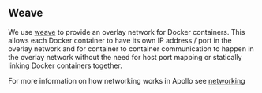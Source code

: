 ## Weave

We use [weave](zettio.github.io/weave/) to provide an overlay network for Docker containers.
This allows each Docker container to have its own IP address / port in the overlay network and for container to container communication to happen in the overlay network without the need for host port mapping or statically linking Docker containers together.

For more information on how networking works in Apollo see [networking](../networking.md)
